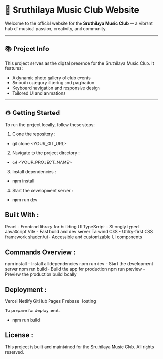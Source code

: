 # 🎵 Sruthilaya Music Club Website

Welcome to the official website for the **Sruthilaya Music Club** — a vibrant hub of musical passion, creativity, and community.

---

## 📚 Project Info

This project serves as the digital presence for the Sruthilaya Music Club. It features:

- A dynamic photo gallery of club events
- Smooth category filtering and pagination
- Keyboard navigation and responsive design
- Tailored UI and animations

---

## ⚙️ Getting Started

To run the project locally, follow these steps:

1. Clone the repository :

- git clone <YOUR_GIT_URL>

2. Navigate to the project directory :

- cd <YOUR_PROJECT_NAME>

3. Install dependencies :

- npm install

4. Start the development server :

- npm run dev

## Built With :

React        - Frontend library for building UI
TypeScript   - Strongly typed JavaScript
Vite         - Fast build and dev server
Tailwind CSS - Utility-first CSS framework
shadcn/ui    - Accessible and customizable UI components

## Commands Overview :

npm install     - Install all dependencies
npm run dev     - Start the development server
npm run build   - Build the app for production
npm run preview - Preview the production build locally

## Deployment :

Vercel
Netlify
GitHub Pages
Firebase Hosting

To prepare for deployment:

- npm run build

## License :

This project is built and maintained for the Sruthilaya Music Club.
All rights reserved.